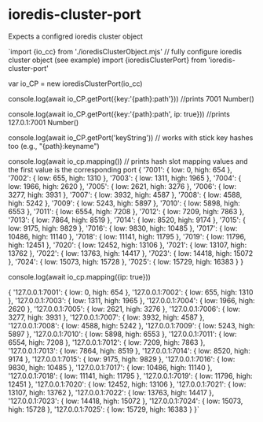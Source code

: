 # ioredis-cluster-port

Expects a configred ioredis cluster object

`import {io_cc} from './ioredisClusterObject.mjs' // fully configure ioredis cluster object (see example)
import {ioredisClusterPort} from 'ioredis-cluster-port'

var io_CP = new ioredisClusterPort(io_cc)

console.log(await io_CP.getPort({key:'{path}:path'}))
//prints 7001 Number()

console.log(await io_CP.getPort({key:'{path}:path', ip: true}))
//prints 127.0.1:7001 Number()

console.log(await io_CP.getPort('keyString')) // works with stick key hashes too (e.g., "{path}:keyname")


console.log(await io_cp.mapping())
// prints hash slot mapping values and the first value is the corresponding port
{
  '7001': { low: 0, high: 654 },
  '7002': { low: 655, high: 1310 },
  '7003': { low: 1311, high: 1965 },
  '7004': { low: 1966, high: 2620 },
  '7005': { low: 2621, high: 3276 },
  '7006': { low: 3277, high: 3931 },
  '7007': { low: 3932, high: 4587 },
  '7008': { low: 4588, high: 5242 },
  '7009': { low: 5243, high: 5897 },
  '7010': { low: 5898, high: 6553 },
  '7011': { low: 6554, high: 7208 },
  '7012': { low: 7209, high: 7863 },
  '7013': { low: 7864, high: 8519 },
  '7014': { low: 8520, high: 9174 },
  '7015': { low: 9175, high: 9829 },
  '7016': { low: 9830, high: 10485 },
  '7017': { low: 10486, high: 11140 },
  '7018': { low: 11141, high: 11795 },
  '7019': { low: 11796, high: 12451 },
  '7020': { low: 12452, high: 13106 },
  '7021': { low: 13107, high: 13762 },
  '7022': { low: 13763, high: 14417 },
  '7023': { low: 14418, high: 15072 },
  '7024': { low: 15073, high: 15728 },
  '7025': { low: 15729, high: 16383 }
}


console.log(await io_cp.mapping({ip: true}))

{
  '127.0.0.1:7001': { low: 0, high: 654 },
  '127.0.0.1:7002': { low: 655, high: 1310 },
  '127.0.0.1:7003': { low: 1311, high: 1965 },
  '127.0.0.1:7004': { low: 1966, high: 2620 },
  '127.0.0.1:7005': { low: 2621, high: 3276 },
  '127.0.0.1:7006': { low: 3277, high: 3931 },
  '127.0.0.1:7007': { low: 3932, high: 4587 },
  '127.0.0.1:7008': { low: 4588, high: 5242 },
  '127.0.0.1:7009': { low: 5243, high: 5897 },
  '127.0.0.1:7010': { low: 5898, high: 6553 },
  '127.0.0.1:7011': { low: 6554, high: 7208 },
  '127.0.0.1:7012': { low: 7209, high: 7863 },
  '127.0.0.1:7013': { low: 7864, high: 8519 },
  '127.0.0.1:7014': { low: 8520, high: 9174 },
  '127.0.0.1:7015': { low: 9175, high: 9829 },
  '127.0.0.1:7016': { low: 9830, high: 10485 },
  '127.0.0.1:7017': { low: 10486, high: 11140 },
  '127.0.0.1:7018': { low: 11141, high: 11795 },
  '127.0.0.1:7019': { low: 11796, high: 12451 },
  '127.0.0.1:7020': { low: 12452, high: 13106 },
  '127.0.0.1:7021': { low: 13107, high: 13762 },
  '127.0.0.1:7022': { low: 13763, high: 14417 },
  '127.0.0.1:7023': { low: 14418, high: 15072 },
  '127.0.0.1:7024': { low: 15073, high: 15728 },
  '127.0.0.1:7025': { low: 15729, high: 16383 }
}`